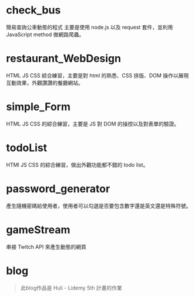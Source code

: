 # check_bus

簡易查詢公車動態的程式
主要是使用 node.js 以及 request 套件，並利用 JavaScript method 做網路爬蟲。

# restaurant_WebDesign

HTML JS CSS 綜合練習，主要是對 html 的熟悉、CSS 排版、DOM 操作以展現互動效果，外觀讚讚的餐廳網站。

# simple_Form

HTML JS CSS 的綜合練習，主要是 JS 對 DOM 的操控以及對表單的驗證。

# todoList
HTMl JS CSS 的綜合練習，做出外觀功能都不錯的 todo list。

# password_generator
產生隨機密碼給使用者，使用者可以勾選是否要包含數字還是英文還是特殊符號。

# gameStream
串接 Twitch API 來產生動態的網頁

# blog 
> 此blog作品是 Huli - Lidemy 5th 計畫的作業